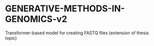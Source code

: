 # GENERATIVE-METHODS-IN-GENOMICS-v2
Transformer-based model for creating FASTQ files (extension of thesis topic)
